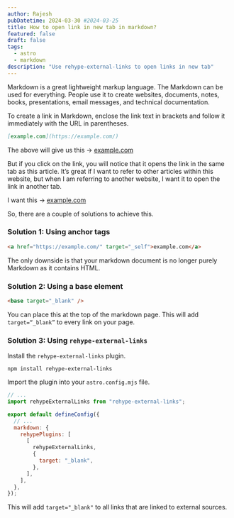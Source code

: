 ```yaml
---
author: Rajesh
pubDatetime: 2024-03-30 #2024-03-25
title: How to open link in new tab in markdown?
featured: false
draft: false
tags:
  - astro
  - markdown
description: "Use rehype-external-links to open links in new tab"
---
```


Markdown is a great lightweight markup language. The Markdown can be used for everything. People use it to create websites, documents, notes, books, presentations, email messages, and technical documentation.

To create a link in Markdown, enclose the link text in brackets and follow it immediately with the URL in parentheses.

```md
[example.com](https://example.com/)
```

The above will give us this -> <a href="https://example.com/" target="_self">example.com</a>

But if you click on the link, you will notice that it opens the link in the same tab as this article. It’s great if I want to refer to other articles within this website, but when I am referring to another website, I want it to open the link in another tab.

I want this -> [example.com](https://example.com/)

So, there are a couple of solutions to achieve this.

### Solution 1: Using anchor tags

```html
<a href="https://example.com/" target="_self">example.com</a>
```

The only downside is that your markdown document is no longer purely Markdown as it contains HTML.

### Solution 2: Using a base element

```html
<base target="_blank" />
```

You can place this at the top of the markdown page. This will add `target=“_blank”` to every link on your page.

### Solution 3: Using `rehype-external-links`

Install the `rehype-external-links` plugin.

```shell
npm install rehype-external-links
```

Import the plugin into your `astro.config.mjs` file.

```js
// ...
import rehypeExternalLinks from "rehype-external-links";

export default defineConfig({
  // ...
  markdown: {
    rehypePlugins: [
      [
        rehypeExternalLinks,
        {
          target: "_blank",
        },
      ],
    ],
  },
});
```

This will add `target="_blank"` to all links that are linked to external sources.
